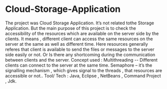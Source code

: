 # Cloud-Storage-Application
The project was Cloud Storage Application. It’s not related tothe Storage Application. But the main purpose of this project is to check the accessibility of the resources which are available on the server side by the clients. It means , different client can access the same resources on the server at the same as well as different time. Here resources generally referes that client is available to send the files or messages to the server side easily or not. Or Is there any shortcoming during the communication between clients and the server. Concept used : Multithreading -- Different clients can connect to the server at the same time. Semaphore – it’s the signalling mechanism , which gives signal to the threads , that resources are accessible or not.. Tool/ Tech : Java, Eclipse , NetBeans , Command Project , Jdk.
